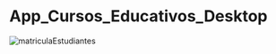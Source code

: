 # App_Cursos_Educativos_Desktop

![matriculaEstudiantes](https://github.com/Yoswell/App_Cursos_Educativos_Desktop/assets/113799193/8a5483cf-aa90-49a1-b808-db7ef19f841a)
